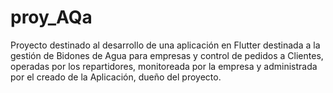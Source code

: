 # proy_AQa
Proyecto destinado al desarrollo de una aplicación en Flutter destinada a la gestión de Bidones de Agua para empresas y control de pedidos a Clientes, operadas por los repartidores, monitoreada por la empresa y administrada por el creado de la Aplicación, dueño del proyecto.
